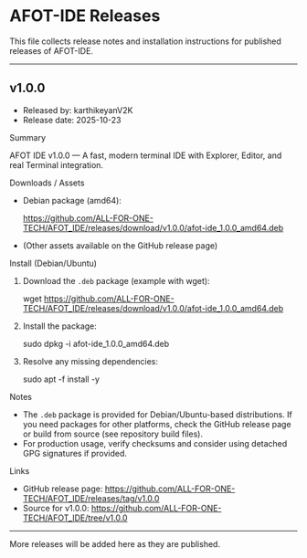 # AFOT-IDE Releases

This file collects release notes and installation instructions for published releases of AFOT-IDE.

---

## v1.0.0

- Released by: karthikeyanV2K
- Release date: 2025-10-23

Summary

AFOT IDE v1.0.0 — A fast, modern terminal IDE with Explorer, Editor, and real Terminal integration.

Downloads / Assets

- Debian package (amd64):

  https://github.com/ALL-FOR-ONE-TECH/AFOT_IDE/releases/download/v1.0.0/afot-ide_1.0.0_amd64.deb

- (Other assets available on the GitHub release page)

Install (Debian/Ubuntu)

1. Download the `.deb` package (example with wget):

   wget https://github.com/ALL-FOR-ONE-TECH/AFOT_IDE/releases/download/v1.0.0/afot-ide_1.0.0_amd64.deb

2. Install the package:

   sudo dpkg -i afot-ide_1.0.0_amd64.deb

3. Resolve any missing dependencies:

   sudo apt -f install -y

Notes

- The `.deb` package is provided for Debian/Ubuntu-based distributions. If you need packages for other platforms, check the GitHub release page or build from source (see repository build files).
- For production usage, verify checksums and consider using detached GPG signatures if provided.

Links

- GitHub release page: https://github.com/ALL-FOR-ONE-TECH/AFOT_IDE/releases/tag/v1.0.0
- Source for v1.0.0: https://github.com/ALL-FOR-ONE-TECH/AFOT_IDE/tree/v1.0.0

---

More releases will be added here as they are published.
